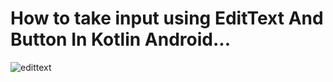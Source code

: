 # How to take input using EditText And Button In Kotlin Android...

![edittext](https://user-images.githubusercontent.com/81486807/113486364-1cacdb00-94d4-11eb-8338-db20a9a79702.png)
